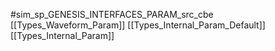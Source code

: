 #sim_sp_GENESIS_INTERFACES_PARAM_src_cbe
[[Types_Waveform_Param]]
[[Types_Internal_Param_Default]]
[[Types_Internal_Param]]
